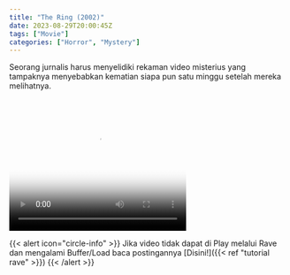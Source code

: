 ```yaml
---
title: "The Ring (2002)"
date: 2023-08-29T20:00:45Z
tags: ["Movie"]
categories: ["Horror", "Mystery"]
---
```


Seorang jurnalis harus menyelidiki rekaman video misterius yang tampaknya menyebabkan kematian siapa pun satu minggu setelah mereka melihatnya.

<video width="320" height="240" poster="https://www.themoviedb.org/t/p/original/6TBaTZCq0FdjrXcj9mKdHGpcr2D.jpg" controls>
   <source src="https://kp3d-my.sharepoint.com/personal/ryoo_kp3d_onmicrosoft_com/_layouts/15/download.aspx?share=EaUiMzxEKfZKqepmUFe2tikBb0MOoGE6Qw2KX0KJEms0hw" type="video/mp4">
</video>

{{< alert icon="circle-info" >}}
Jika video tidak dapat di Play melalui Rave dan mengalami Buffer/Load baca postingannya [Disini!]({{< ref "tutorial rave" >}})
{{< /alert >}}


